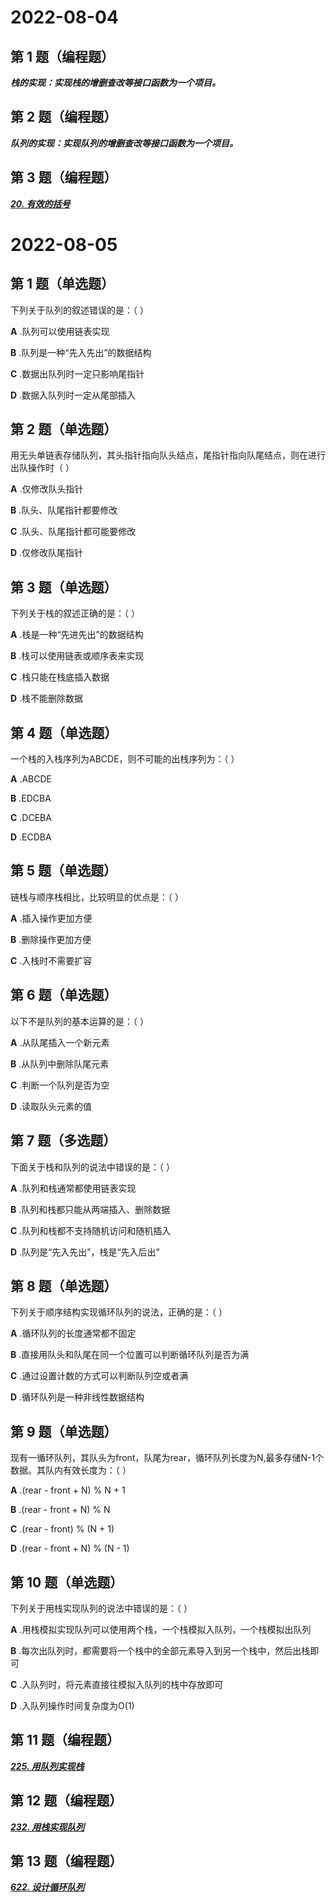 # 2022-08-04

## 第 1 题（编程题）

***栈的实现：实现栈的增删查改等接口函数为一个项目。***

## 第 2 题（编程题）

***队列的实现：实现队列的增删查改等接口函数为一个项目。***

## 第 3 题（编程题）

[***20. 有效的括号***](https://leetcode.cn/problems/valid-parentheses/)

# 2022-08-05

## 第 1 题（单选题）

下列关于队列的叙述错误的是：（ ）

**A** .队列可以使用链表实现

**B** .队列是一种“先入先出”的数据结构

**C** .数据出队列时一定只影响尾指针

**D** .数据入队列时一定从尾部插入

## 第 2 题（单选题）

用无头单链表存储队列，其头指针指向队头结点，尾指针指向队尾结点，则在进行出队操作时（ ）

**A** .仅修改队头指针

**B** .队头、队尾指针都要修改

**C** .队头、队尾指针都可能要修改

**D** .仅修改队尾指针

## 第 3 题（单选题）

下列关于栈的叙述正确的是：（ ）

**A** .栈是一种“先进先出”的数据结构

**B** .栈可以使用链表或顺序表来实现

**C** .栈只能在栈底插入数据

**D** .栈不能删除数据

## 第 4 题（单选题）

一个栈的入栈序列为ABCDE，则不可能的出栈序列为：（ ）

**A** .ABCDE

**B** .EDCBA

**C** .DCEBA

**D** .ECDBA

## 第 5 题（单选题）

链栈与顺序栈相比，比较明显的优点是：（ ）

**A** .插入操作更加方便

**B** .删除操作更加方便

**C** .入栈时不需要扩容

## 第 6 题（单选题）

以下不是队列的基本运算的是：（ ）

**A** .从队尾插入一个新元素

**B** .从队列中删除队尾元素

**C** .判断一个队列是否为空

**D** .读取队头元素的值

## 第 7 题（多选题）

下面关于栈和队列的说法中错误的是：（ ）

**A** .队列和栈通常都使用链表实现

**B** .队列和栈都只能从两端插入、删除数据

**C** .队列和栈都不支持随机访问和随机插入

**D** .队列是“先入先出”，栈是“先入后出”

## 第 8 题（单选题）

下列关于顺序结构实现循环队列的说法，正确的是：（ ）

**A** .循环队列的长度通常都不固定

**B** .直接用队头和队尾在同一个位置可以判断循环队列是否为满

**C** .通过设置计数的方式可以判断队列空或者满

**D** .循环队列是一种非线性数据结构

## 第 9 题（单选题）

现有一循环队列，其队头为front，队尾为rear，循环队列长度为N,最多存储N-1个数据。其队内有效长度为：（ ）

**A** .(rear - front + N) % N + 1

**B** .(rear - front + N) % N

**C** .(rear - front) % (N + 1)

**D** .(rear - front + N) % (N - 1)

## 第 10 题（单选题）

下列关于用栈实现队列的说法中错误的是：（ ）

**A** .用栈模拟实现队列可以使用两个栈，一个栈模拟入队列，一个栈模拟出队列

**B** .每次出队列时，都需要将一个栈中的全部元素导入到另一个栈中，然后出栈即可

**C** .入队列时，将元素直接往模拟入队列的栈中存放即可

**D** .入队列操作时间复杂度为O(1)

## 第 11 题（编程题）

[***225. 用队列实现栈***](https://leetcode.cn/problems/implement-stack-using-queues/)

## 第 12 题（编程题）

[***232. 用栈实现队列***](https://leetcode.cn/problems/implement-queue-using-stacks/)

## 第 13 题（编程题）

[***622. 设计循环队列***](https://leetcode.cn/problems/design-circular-queue/)

